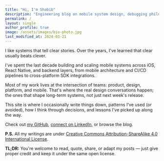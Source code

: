 ```yaml
---
title: "Hi, I'm Shabib"
description: "Engineering blog on mobile system design, debugging philosophy, and cross-platform strategy. Written by a Staff iOS + React Native engineer."
permalink: /
layout: single
author_profile: true
image: /assets/images/bio-photo.jpg
last_modified_at: 2024-03-21
---
```


I like systems that tell clear stories. Over the years, I've learned that clear usually beats clever.

I've spent the last decade building and scaling mobile systems across iOS, React Native, and backend layers, from mobile architecture and CI/CD pipelines to cross-platform SDK integrations.

Most of my work lives at the intersection of teams: product, design, platform, and mobile. That's where the real design conversations happen; the ones that shape long-term systems, not just next week's release.

This site is where I occasionally write things down, patterns I've used (or avoided), how I think through decisions, and lessons I've picked up along the way.

Check out [my GitHub](https://github.com/shabib87), [connect on LinkedIn](https://www.linkedin.com/in/ahmadshabibulhossain), or browse the blog.

**P.S.** All my writings are under [Creative Commons Attribution-ShareAlike 4.0 International License](https://creativecommons.org/licenses/by-sa/4.0/).

**TL;DR:** You're welcome to read, quote, share, or adapt my posts — just give proper credit and keep it under the same open license.
